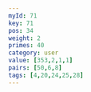 ```yaml
---
myId: 71
key: 71
pos: 34
weight: 2
primes: 40
category: user
value: [353,2,1,1]
pairs: [50,6,8]
tags: [4,20,24,25,28]
---
```

